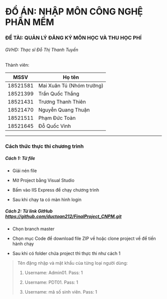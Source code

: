 # ĐỒ ÁN: NHẬP MÔN CÔNG NGHỆ PHẦN MỀM

### ĐỀ TÀI: QUẢN LÝ ĐĂNG KÝ MÔN HỌC VÀ THU HỌC PHÍ

###### GVHD: Thạc sĩ Đỗ Thị Thanh Tuyền

Thành viên:

| MSSV     | Họ tên                    |
| -------- | ------------------------- |
| 18521581 | Mai Xuân Tú (Nhóm trưởng) |
| 18521399 | Trần Quốc Thắng           |
| 18521431 | Trương Thanh Thiên        |
| 18521470 | Nguyễn Quang Thuận        |
| 18521511 | Phạm Đức Toàn             |
| 18521645 | Đỗ Quốc Vinh              |

---

### Cách thức thực thi chương trình

##### Cách 1: Từ file

- Giải nén file

- Mở Project bằng Visual Studio

- Bấm vào IIS Express để chạy chương trình

- Sau khi chạy ta có màn hình login

##### Cách 2: Từ link GitHub https://github.com/ductoan212/FinalProject_CNPM.git

- Chọn branch master 

- Chọn mục Code để download file ZIP về hoặc clone project về để tiến hành chạy

- Sau khi có folder chứa project thì thực thi như cách 1

> Tên đặng nhập và mật khẩu của từng loại người dùng:
> 
> 1. Username: Admin01. Pass: 1
> 
> 2. Username: PDT01. Pass: 1
> 
> 3. Username: mã số sinh viên. Pass: 1
